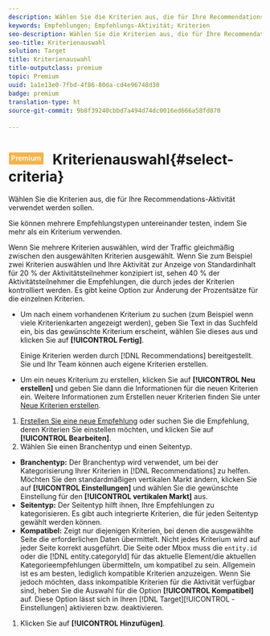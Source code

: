 ```yaml
---
description: Wählen Sie die Kriterien aus, die für Ihre Recommendations-Aktivität verwendet werden sollen.
keywords: Empfehlungen; Empfehlungs-Aktivität; Kriterien
seo-description: Wählen Sie die Kriterien aus, die für Ihre Recommendations-Aktivität verwendet werden sollen.
seo-title: Kriterienauswahl
solution: Target
title: Kriterienauswahl
title-outputclass: premium
topic: Premium
uuid: 1a1e13e0-7fbd-4f86-80da-cd4e96748d30
badge: premium
translation-type: ht
source-git-commit: 9b8f39240cbbd7a494d74dc0016ed666a58fd870

---
```



# ![PREMIUM](/help/assets/premium.png) Kriterienauswahl{#select-criteria}

Wählen Sie die Kriterien aus, die für Ihre Recommendations-Aktivität verwendet werden sollen.

Sie können mehrere Empfehlungstypen untereinander testen, indem Sie mehr als ein Kriterium verwenden.

Wenn Sie mehrere Kriterien auswählen, wird der Traffic gleichmäßig zwischen den ausgewählten Kriterien ausgewählt. Wenn Sie zum Beispiel zwei Kriterien auswählen und Ihre Aktivität zur Anzeige von Standardinhalt für 20 % der Aktivitätsteilnehmer konzipiert ist, sehen 40 % der Aktivitätsteilnehmer die Empfehlungen, die durch jedes der Kriterien kontrolliert werden. Es gibt keine Option zur Änderung der Prozentsätze für die einzelnen Kriterien.

* Um nach einem vorhandenen Kriterium zu suchen (zum Beispiel wenn viele Kriterienkarten angezeigt werden), geben Sie Text in das Suchfeld ein, bis das gewünschte Kriterium erscheint, wählen Sie dieses aus und klicken Sie auf **[!UICONTROL Fertig]**.

   Einige Kriterien werden durch [!DNL Recommendations] bereitgestellt. Sie und Ihr Team können auch eigene Kriterien erstellen.

* Um ein neues Kriterium zu erstellen, klicken Sie auf **[!UICONTROL Neu erstellen]** und geben Sie dann die Informationen für die neuen Kriterien ein. Weitere Informationen zum Erstellen neuer Kriterien finden Sie unter [Neue Kriterien erstellen](../../c-recommendations/c-algorithms/create-new-algorithm.md#task_8A9CB465F28D44899F69F38AD27352FE).

1. [Erstellen Sie eine neue Empfehlung](../../c-recommendations/t-create-recs-activity/create-recs-activity.md#task_6874328773C64C44A73F0A130AD3F96F) oder suchen Sie die Empfehlung, deren Kriterien Sie einstellen möchten, und klicken Sie auf **[!UICONTROL Bearbeiten]**.
1. Wählen Sie einen Branchentyp und einen Seitentyp.

* **Branchentyp:** Der Branchentyp wird verwendet, um bei der Kategorisierung Ihrer Kriterien in [!DNL Recommendations] zu helfen. Möchten Sie den standardmäßigen vertikalen Markt ändern, klicken Sie auf **[!UICONTROL Einstellungen]** und wählen Sie die gewünschte Einstellung für den **[!UICONTROL vertikalen Markt]** aus.
* **Seitentyp:** Der Seitentyp hilft ihnen, Ihre Empfehlungen zu kategorisieren. Es gibt auch integrierte Kriterien, die für jeden Seitentyp gewählt werden können.
* **Kompatibel:** Zeigt nur diejenigen Kriterien, bei denen die ausgewählte Seite die erforderlichen Daten übermittelt. Nicht jedes Kriterium wird auf jeder Seite korrekt ausgeführt. Die Seite oder Mbox muss die `entity.id` oder die [!DNL entity.categoryId] für das aktuelle Element/die aktuellen Kategorieempfehlungen übermitteln, um kompatibel zu sein. Allgemein ist es am besten, lediglich kompatible Kriterien anzuzeigen. Wenn Sie jedoch möchten, dass inkompatible Kriterien für die Aktivität verfügbar sind, heben Sie die Auswahl für die Option **[!UICONTROL Kompatibel]** auf. Diese Option lässt sich in Ihren [!DNL Target][!UICONTROL -Einstellungen] aktivieren bzw. deaktivieren.

1. Klicken Sie auf **[!UICONTROL Hinzufügen]**.
